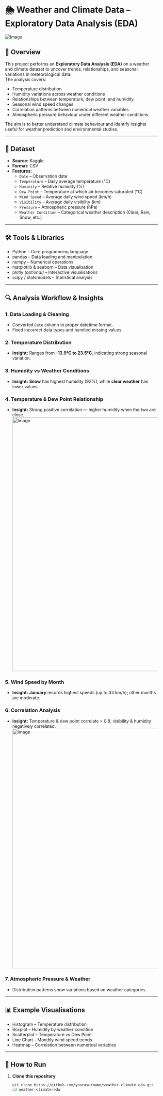 # 🌦 Weather and Climate Data – Exploratory Data Analysis (EDA)

![Image](https://github.com/user-attachments/assets/e9437be3-e58f-4d53-a15e-51b88e52ec77)

## 📌 Overview
This project performs an **Exploratory Data Analysis (EDA)** on a weather and climate dataset to uncover trends, relationships, and seasonal variations in meteorological data.  
The analysis covers:
- Temperature distribution  
- Humidity variations across weather conditions  
- Relationships between temperature, dew point, and humidity  
- Seasonal wind speed changes  
- Correlation patterns between numerical weather variables  
- Atmospheric pressure behaviour under different weather conditions  

The aim is to better understand climate behaviour and identify insights useful for weather prediction and environmental studies.

---

## 📂 Dataset
- **Source:** Kaggle 
- **Format:** CSV  
- **Features:**
  - `Date` – Observation date  
  - `Temperature` – Daily average temperature (°C)  
  - `Humidity` – Relative humidity (%)  
  - `Dew Point` – Temperature at which air becomes saturated (°C)  
  - `Wind Speed` – Average daily wind speed (km/h)  
  - `Visibility` – Average daily visibility (km)  
  - `Pressure` – Atmospheric pressure (hPa)  
  - `Weather Condition` – Categorical weather description (Clear, Rain, Snow, etc.)

---

## 🛠 Tools & Libraries
- Python – Core programming language  
- pandas – Data loading and manipulation  
- numpy – Numerical operations  
- matplotlib & seaborn – Data visualisation  
- plotly *(optional)* – Interactive visualisations  
- scipy / statsmodels – Statistical analysis  

---

## 🔍 Analysis Workflow & Insights

### 1. Data Loading & Cleaning
- Converted `Date` column to proper datetime format.
- Fixed incorrect data types and handled missing values.

### 2. Temperature Distribution
- **Insight:** Ranges from **-13.9°C to 23.5°C**, indicating strong seasonal variation.

### 3. Humidity vs Weather Conditions
- **Insight:** **Snow** has highest humidity (92%), while **clear weather** has lower values.

### 4. Temperature & Dew Point Relationship
- **Insight:** Strong positive correlation — higher humidity when the two are close.
  <img width="967" height="837" alt="Image" src="https://github.com/user-attachments/assets/f26a1cba-edbd-44c7-a70a-6d1ea15d891e" />

### 5. Wind Speed by Month
- **Insight:** **January** records highest speeds (up to 33 km/h); other months are moderate.

### 6. Correlation Analysis
- **Insight:** Temperature & dew point correlate > 0.8; visibility & humidity negatively correlated.
  <img width="886" height="790" alt="Image" src="https://github.com/user-attachments/assets/f1089fa1-4f4e-4556-92e2-566a5b80451b" />

### 7. Atmospheric Pressure & Weather
- Distribution patterns show variations based on weather categories.

---

## 📊 Example Visualisations
- Histogram – Temperature distribution  
- Boxplot – Humidity by weather condition  
- Scatterplot – Temperature vs Dew Point  
- Line Chart – Monthly wind speed trends  
- Heatmap – Correlation between numerical variables

---

## 🚀 How to Run
1. **Clone this repository**
   ```bash
   git clone https://github.com/yourusername/weather-climate-eda.git
   cd weather-climate-eda
